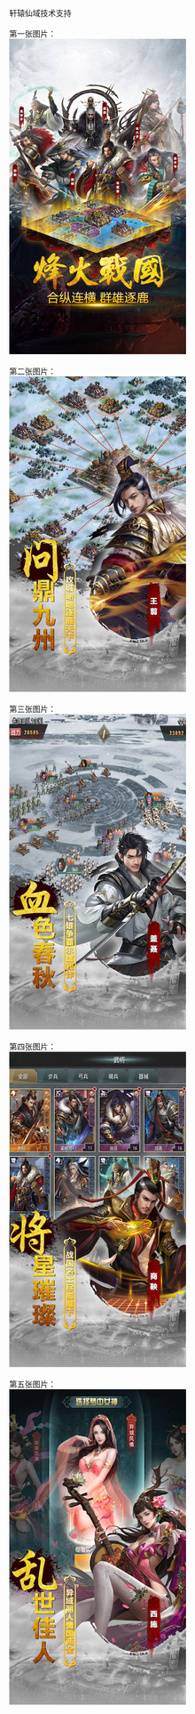 轩辕仙域技术支持</br></br>
第一张图片：</br>
![](https://github.com/daishengnia/daishengniao/blob/xxby/1.png?raw=true)</br></br>
第二张图片：</br>
![](https://github.com/daishengnia/daishengniao/blob/xxby/2.png?raw=true)</br></br>
第三张图片：</br>
![](https://github.com/daishengnia/daishengniao/blob/xxby/3.png?raw=true)</br></br>
第四张图片：</br>
![](https://github.com/daishengnia/daishengniao/blob/xxby/4.png?raw=true)</br></br>
第五张图片：</br>
![](https://github.com/daishengnia/daishengniao/blob/xxby/5.png?raw=true)</br></br>
